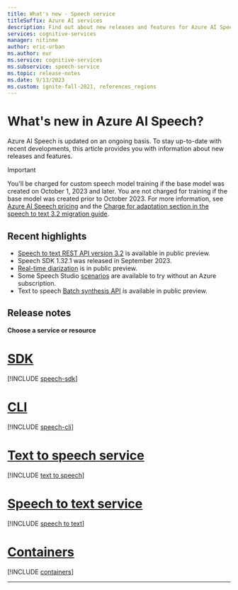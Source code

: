 ```yaml
---
title: What's new - Speech service
titleSuffix: Azure AI services
description: Find out about new releases and features for Azure AI Speech.
services: cognitive-services
manager: nitinme
author: eric-urban
ms.author: eur
ms.service: cognitive-services
ms.subservice: speech-service
ms.topic: release-notes
ms.date: 9/13/2023
ms.custom: ignite-fall-2021, references_regions
---
```


# What's new in Azure AI Speech?

Azure AI Speech is updated on an ongoing basis. To stay up-to-date with recent developments, this article provides you with information about new releases and features.

> [!IMPORTANT]
> You'll be charged for custom speech model training if the base model was created on October 1, 2023 and later. You are not charged for training if the base model was created prior to October 2023. For more information, see  [Azure AI Speech pricing](https://azure.microsoft.com/pricing/details/cognitive-services/speech-services/) and the [Charge for adaptation section in the speech to text 3.2 migration guide](./migrate-v3-1-to-v3-2.md#charge-for-adaptation).

## Recent highlights

* [Speech to text REST API version 3.2](./migrate-v3-1-to-v3-2.md) is available in public preview.
* Speech SDK 1.32.1 was released in September 2023.
* [Real-time diarization](./get-started-stt-diarization.md) is in public preview.  
* Some Speech Studio [scenarios](speech-studio-overview.md#speech-studio-scenarios) are available to try without an Azure subscription.
* Text to speech [Batch synthesis API](./batch-synthesis.md) is available in public preview.

## Release notes

**Choose a service or resource**

# [SDK](#tab/speech-sdk)

[!INCLUDE [speech-sdk](./includes/release-notes/release-notes-sdk.md)]

# [CLI](#tab/speech-cli)

[!INCLUDE [speech-cli](./includes/release-notes/release-notes-cli.md)]

# [Text to speech service](#tab/text-to-speech)

[!INCLUDE [text to speech](./includes/release-notes/release-notes-tts.md)]

# [Speech to text service](#tab/speech-to-text)

[!INCLUDE [speech to text](./includes/release-notes/release-notes-stt.md)]

# [Containers](#tab/containers)

[!INCLUDE [containers](./includes/release-notes/release-notes-containers.md)]

***
